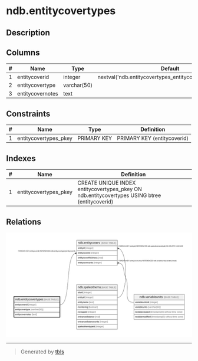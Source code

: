 # ndb.entitycovertypes

## Description

## Columns

| # | Name             | Type        | Default                                                     | Nullable | Children                                | Parents | Comment |
| - | ---------------- | ----------- | ----------------------------------------------------------- | -------- | --------------------------------------- | ------- | ------- |
| 1 | entitycoverid    | integer     | nextval('ndb.entitycovertypes_entitycoverid_seq'::regclass) | false    | [ndb.entitycovers](ndb.entitycovers.md) |         |         |
| 2 | entitycovertype  | varchar(50) |                                                             | true     |                                         |         |         |
| 3 | entitycovernotes | text        |                                                             | true     |                                         |         |         |

## Constraints

| # | Name                  | Type        | Definition                  |
| - | --------------------- | ----------- | --------------------------- |
| 1 | entitycovertypes_pkey | PRIMARY KEY | PRIMARY KEY (entitycoverid) |

## Indexes

| # | Name                  | Definition                                                                                    |
| - | --------------------- | --------------------------------------------------------------------------------------------- |
| 1 | entitycovertypes_pkey | CREATE UNIQUE INDEX entitycovertypes_pkey ON ndb.entitycovertypes USING btree (entitycoverid) |

## Relations

![er](ndb.entitycovertypes.svg)

---

> Generated by [tbls](https://github.com/k1LoW/tbls)